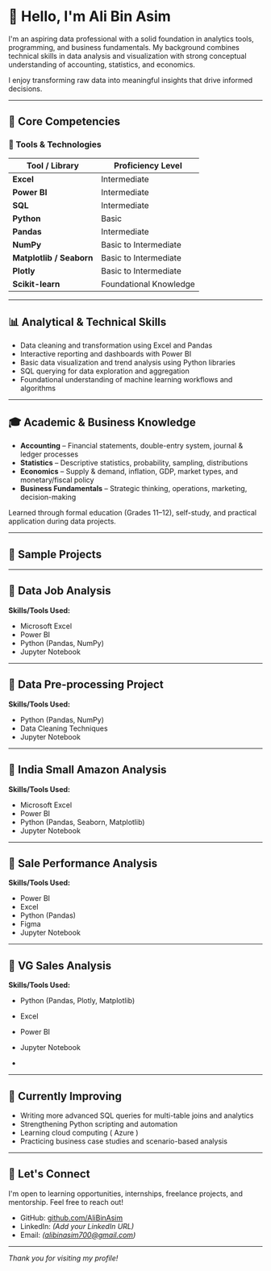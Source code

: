 # 👋 Hello, I'm Ali Bin Asim

I'm an aspiring data professional with a solid foundation in analytics tools, programming, and business fundamentals. My background combines technical skills in data analysis and visualization with strong conceptual understanding of accounting, statistics, and economics.

I enjoy transforming raw data into meaningful insights that drive informed decisions.

---

## 📌 Core Competencies

### 🔧 Tools & Technologies

| Tool / Library           | Proficiency Level         |
|--------------------------|---------------------------|
| **Excel**                | Intermediate              |
| **Power BI**             | Intermediate              |
| **SQL**                  | Intermediate              |
| **Python**               | Basic                     |
| **Pandas**               | Intermediate              |
| **NumPy**                | Basic to Intermediate     |
| **Matplotlib / Seaborn** | Basic to Intermediate     |
| **Plotly**               | Basic to Intermediate     |
| **Scikit-learn**         | Foundational Knowledge    |

---

## 📊 Analytical & Technical Skills

- Data cleaning and transformation using Excel and Pandas
- Interactive reporting and dashboards with Power BI
- Basic data visualization and trend analysis using Python libraries
- SQL querying for data exploration and aggregation
- Foundational understanding of machine learning workflows and algorithms

---

## 🎓 Academic & Business Knowledge

- **Accounting** – Financial statements, double-entry system, journal & ledger processes
- **Statistics** – Descriptive statistics, probability, sampling, distributions
- **Economics** – Supply & demand, inflation, GDP, market types, and monetary/fiscal policy
- **Business Fundamentals** – Strategic thinking, operations, marketing, decision-making

Learned through formal education (Grades 11–12), self-study, and practical application during data projects.

---

## 📁 Sample Projects

- ---

## 📁 Data Job Analysis
**Skills/Tools Used:**  
- Microsoft Excel  
- Power BI  
- Python (Pandas, NumPy)
- Jupyter Notebook 

---

## 📁 Data Pre-processing Project  
**Skills/Tools Used:**  
- Python (Pandas, NumPy)  
- Data Cleaning Techniques  
- Jupyter Notebook  

---

## 📁 India Small Amazon Analysis  
**Skills/Tools Used:**  
- Microsoft Excel  
- Power BI  
- Python (Pandas, Seaborn, Matplotlib)
- Jupyter Notebook

---

## 📁 Sale Performance Analysis  
**Skills/Tools Used:**  
- Power BI  
- Excel  
- Python (Pandas)
- Figma
-  Jupyter Notebook 

---

## 📁 VG Sales Analysis  
**Skills/Tools Used:**  
- Python (Pandas, Plotly, Matplotlib)  
- Excel  
- Power BI
- Jupyter Notebook 

-  

---

## 🚀 Currently Improving

- Writing more advanced SQL queries for multi-table joins and analytics
- Strengthening Python scripting and automation
- Learning cloud computing ( Azure ) 
- Practicing business case studies and scenario-based analysis

---

## 🤝 Let's Connect

I'm open to learning opportunities, internships, freelance projects, and mentorship. Feel free to reach out!

- GitHub: [github.com/AliBinAsim](https://github.com/AliBinAsim)
- LinkedIn: *(Add your LinkedIn URL)*
- Email: *(alibinasim700@gmail.com)*

---

*Thank you for visiting my profile!*
